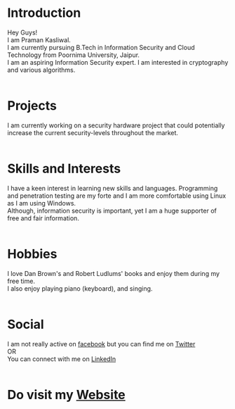 # Introduction
Hey Guys!<br />
I am Praman Kasliwal.<br />
I am currently pursuing B.Tech in Information Security and Cloud Technology from Poornima University, Jaipur.<br />
I am an aspiring Information Security expert. I am interested in cryptography and various algorithms.<br /><br />

# Projects
I am currently working on a security hardware project that could potentially increase the current security-levels throughout the market. <br /><br />

# Skills and Interests
I have a keen interest in learning new skills and languages. Programming and penetration testing are my forte and I am more comfortable using Linux as I am using Windows.<br />
Although, information security is important, yet I am a huge supporter of free and fair information.<br /><br />

# Hobbies
I love Dan Brown's and Robert Ludlums' books and enjoy them during my free time.<br />
I also enjoy playing piano (keyboard), and singing.<br /><br />

# Social
I am not really active on [facebook](https://www.facebook.com/kasliwal.praman/) but you can find me on [Twitter](https://twitter.com/PramanKasliwal)<br />
OR<br />
You can connect with me on [LinkedIn](https://www.linkedin.com/in/praman-kasliwal-12892b146)<br /><br />

# Do visit my [Website](https://praman1997.github.io/)
